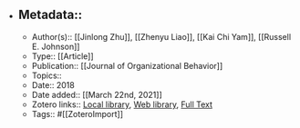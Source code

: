 - ## Metadata::
    - Author(s):: [[Jinlong Zhu]], [[Zhenyu Liao]], [[Kai Chi Yam]], [[Russell E. Johnson]]
    - Type:: [[Article]]
    - Publication:: [[Journal of Organizational Behavior]]
    - Topics:: 
    - Date:: 2018
    - Date added:: [[March 22nd, 2021]]
    - Zotero links:: [Local library](zotero://select/library/items/DU45FZ6J), [Web library](https://www.zotero.org/users/7147715/items/DU45FZ6J), [Full Text](zotero://open-pdf/library/items/C6KEJ63R)
    - Tags:: #[[ZoteroImport]]
